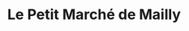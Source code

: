 ---
title: "Le Petit Marché de Mailly"
url: /mailly-la-ville/le-petit-marche-de-mailly/
shop: commodité
---